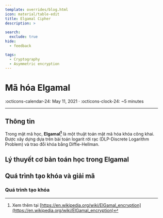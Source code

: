 ```yaml
---
template: overrides/blog.html
icon: material/table-edit
title: Elgamal Cipher
description: >
  
search:
  exclude: true
hide:
  - feedback

tags:
  - Cryptography 
  - Asymmetric encryption
---
```


# __Mã hóa Elgamal__

<span>
:octicons-calendar-24: May 11, 2021 ·
:octicons-clock-24: ~5 minutes

</span>

---

## **Thông tin**

Trong mật mã học, __Elgamal[^1]__ là một thuật toán mật mã hóa khóa công khai. Được xây dựng dựa trên bài toán logarit rời rạc (DLP-Discrete Logarithm Problem) và trao đổi khóa bằng Diffie-Hellman.
 [^1]: Xem thêm tại [https://en.wikipedia.org/wiki/ElGamal_encryption](https://en.wikipedia.org/wiki/ElGamal_encryption)

## **Lý thuyết cơ bản toán học trong Elgamal**

## **Quá trình tạo khóa và giải mã**

### **Quá trình tạo khóa**

